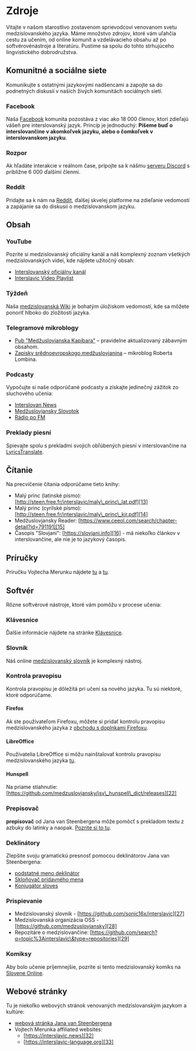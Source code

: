 

# Zdroje

Vitajte v našom starostlivo zostavenom sprievodcovi venovanom svetu medzislovanského jazyka. Máme množstvo zdrojov, ktoré vám uľahčia cestu za učením, od online komunít a vzdelávacieho obsahu až po softvérové ​​nástroje a literatúru. Pustime sa spolu do tohto strhujúceho lingvistického dobrodružstva.

## Komunitné a sociálne siete

Komunikujte s ostatnými jazykovými nadšencami a zapojte sa do podnetných diskusií v našich živých komunitách sociálnych sietí.

### Facebook

Naša [Facebook][1] komunita pozostáva z viac ako 18 000 členov, ktorí zdieľajú vášeň pre interslovanský jazyk. Princíp je jednoduchý: **Píšeme buď o interslovančine v akomkoľvek jazyku, alebo o čomkoľvek v interslovanskom jazyku**.

### Rozpor

Ak hľadáte interakcie v reálnom čase, pripojte sa k nášmu [serveru Discord][2] s približne 6 000 ďalšími členmi.

### Reddit

Pridajte sa k nám na [Reddit][3], ďalšej skvelej platforme na zdieľanie vedomostí a zapájanie sa do diskusií o medzislovanskom jazyku.

## Obsah

### YouTube

Pozrite si medzislovanský oficiálny kanál a náš komplexný zoznam všetkých medzislovanských videí, kde nájdete užitočný obsah:

- [Interslovanský oficiálny kanál][4]
- [Interslavic Video Playlist][5]

### Týždeň

Naša [medzislovanská Wiki][6] je bohatým úložiskom vedomostí, kde sa môžete ponoriť hlboko do zložitosti jazyka.

### Telegramové mikroblogy

- [Pub "Medžuslovjanska Kapibara"][7] – pravidelne aktualizovaný zábavným obsahom.
- [Zapisky srědnoevropskogo medžuslovjanina][8] – mikroblog Roberta Lombina.

### Podcasty

Vypočujte si naše odporúčané podcasty a získajte jedinečný zážitok zo sluchového učenia:

- [Interslovan News][9]
- [Medžuslovjansky Slovotok][10]
- [Rádio po FM][11]

### Preklady piesní

Spievajte spolu s prekladmi svojich obľúbených piesní v interslovančine na [LyricsTranslate][12].

## Čítanie

Na precvičenie čítania odporúčame tieto knihy:

- Malý princ (latinské písmo): [http://steen.free.fr/interslavic/maly\_princ\_lat.pdf][13]
- Malý princ (cyrilské písmo): [http://steen.free.fr/interslavic/maly\_princ\_kir.pdf][14]
- Medžuslovjansky Reader: [https://www.ceeol.com/search/chapter-detail?id=791191][15]
- Časopis "Slovjani": [https://slovjani.info][16] - má niekoľko článkov v interslovančine, ale nie je to jazykový časopis.

## Príručky

Príručku Vojtecha Merunku nájdete [tu][17] a [tu][15].

## Softvér

Rôzne softvérové ​​nástroje, ktoré vám pomôžu v procese učenia:

### Klávesnice

Ďalšie informácie nájdete na stránke [Klávesnice][18].

### Slovník

Náš online [medzislovanský slovník][19] je komplexný nástroj.

### Kontrola pravopisu

Kontrola pravopisu je dôležitá pri učení sa nového jazyka. Tu sú niektoré, ktoré odporúčame.

#### Firefox

Ak ste používateľom Firefoxu, môžete si pridať kontrolu pravopisu medzislovanského jazyka z [obchodu s doplnkami Firefoxu][20].

#### LibreOffice

Používatelia LibreOffice si môžu nainštalovať kontrolu pravopisu medzislovanského jazyka [tu][21].

#### Hunspell

Na priame stiahnutie: [https://github.com/medzuslovjansky/isv\_hunspell\_dict/releases][22]

### Prepisovač

**prepisovač** od Jana van Steenbergena môže pomôcť s prekladom textu z azbuky do latinky a naopak. [Pozrite si to tu][23].

### Deklinátory

Zlepšite svoju gramatickú presnosť pomocou deklinátorov Jana van Steenbergena:

- [podstatné meno deklinátor][24]
- [Skloňovač prídavného mena][25]
- [Konjugátor sloves][26]

### Prispievanie

- Medzislovanský slovník - [https://github.com/sonic16x/interslavic][27]
- Medzislovanská organizácia OSS - [https://github.com/medzuslovjansky][28]
- Repozitáre o medzislovančine: [https://github.com/search?q=topic%3Ainterslavic\&type=repositories][29]

### Komiksy

Aby bolo učenie príjemnejšie, pozrite si tento medzislovanský komiks na [Slovene Online][30].

## Webové stránky

Tu je niekoľko webových stránok venovaných medzislovanským jazykom a kultúre:

- [webová stránka Jana van Steenbergena][31]
- Vojtech Merunka affiliated websites:
  - [https://interslavic.news][32]
  - [https://interslavic-language.org][33]

[1]: https://www.facebook.com/groups/interslavic

[2]: https://discord.com/invite/n3saqm27QW

[3]: https://www.reddit.com/r/interslavic/

[4]: https://www.youtube.com/channel/UCShYXuD2TyJlYd9UWUUiYiA

[5]: https://www.youtube.com/playlist?list=PLT_X5HnKrXoiL3a5oK9Tv977JI8ijvFNM

[6]: https://isv.miraheze.org/

[7]: https://t.me/interslavicthings

[8]: https://t.me/zapiskysm

[9]: https://interslavic.news/podkast

[10]: https://linktr.ee/medzuslovjansky.slovotok

[11]: https://tyflonet.com/siciliano/arhiv/

[12]: https://lyricstranslate.com/language/interslavic

[13]: http://steen.free.fr/interslavic/maly_princ_lat.pdf

[14]: http://steen.free.fr/interslavic/maly_princ_kir.pdf

[15]: https://www.ceeol.com/search/chapter-detail?id=791191

[16]: https://slovjani.info

[17]: https://www.patro.cz/interslavic-zonal-constructed-language/

[18]: ./keyboards.md

[19]: https://interslavic-dictionary.com/

[20]: https://addons.mozilla.org/en-US/firefox/addon/interslavic-spellcheck/

[21]: https://extensions.libreoffice.org/en/extensions/show/15995

[22]: https://github.com/medzuslovjansky/isv_hunspell_dict/releases

[23]: http://steen.free.fr/interslavic/transliterator.html

[24]: http://steen.free.fr/interslavic/declinator.html

[25]: http://steen.free.fr/interslavic/adjectivator.html

[26]: http://steen.free.fr/interslavic/conjugator.html

[27]: https://github.com/sonic16x/interslavic

[28]: https://github.com/medzuslovjansky

[29]: https://github.com/search?q=topic%3Ainterslavic&type=repositories

[30]: https://slovene.online/animation/1.0/msl/index.html

[31]: http://steen.free.fr/interslavic

[32]: https://interslavic.news

[33]: https://interslavic-language.org


